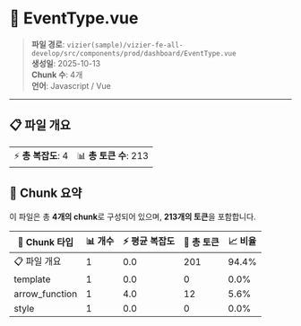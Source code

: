 # 📄 EventType.vue

> **파일 경로**: `vizier(sample)/vizier-fe-all-develop/src/components/prod/dashboard/EventType.vue`  
> **생성일**: 2025-10-13  
> **Chunk 수**: 4개  
> **언어**: Javascript / Vue
---





## 📋 파일 개요

| | |
|--|--|
| ⚡ **총 복잡도**: 4 | 📊 **총 토큰 수**: 213 |






## 🧩 Chunk 요약

이 파일은 총 **4개의 chunk**로 구성되어 있으며, **213개의 토큰**을 포함합니다.

| 🧩 Chunk 타입 | 📊 개수 | ⚡ 평균 복잡도 | 📝 총 토큰 | 📈 비율 |
|---------------|--------|-------------|----------|--------|
| 📋 파일 개요 | 1 | 0.0 | 201 | 94.4% |
| template | 1 | 0.0 | 0 | 0.0% |
| arrow_function | 1 | 4.0 | 12 | 5.6% |
| style | 1 | 0.0 | 0 | 0.0% |

